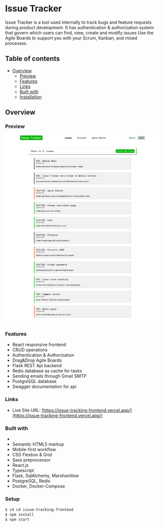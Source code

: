 # Issue Tracker

Issue Tracker is a tool used internally to track bugs and feature requests during product development.
It has authentication & authorization system that govern which users can find, view, create and modify issues
Use the Agile Boards to support you with your Scrum, Kanban, and mixed processes. 
## Table of contents

- [Overview](#overview)
  - [Preview](#preview)  
  - [Features](#features)
  - [Links](#links)
  - [Built with](#built-with)
  - [Installation](#setup)


## Overview

### Preview

![](./preview.png)

### Features

- React responsive frontend
- CRUD operations
- Authentication & Authorization
- Drag&Drop Agile Boards
- Flask REST Api backend
- Redis database as cache for tasks
- Sending emails through Gmail SMTP  
- PostgreSQL database
- Swagger documentation for api

### Links

- Live Site URL: [https://issue-tracking-frontend.vercel.app/](https://issue-tracking-frontend.vercel.app/)

### Built with
- 
- Semantic HTML5 markup
- Mobile-first workflow
- CSS Flexbox & Grid
- Sass preprocessor
- React.js
- Typescript
- Flask, SqlAlchemy, Marshamllow
- PostgreSQL, Redis
- Docker, Docker-Compose

### Setup
```
$ cd cd issue-tracking-frontend
$ npm install
$ npm start
```

